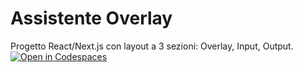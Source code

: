 # Assistente Overlay

Progetto React/Next.js con layout a 3 sezioni: Overlay, Input, Output.
[![Open in Codespaces](https://github.com/codespaces/badge.svg)](https://github.com/codespaces/new?repo=Deondart/assistente-overlay)
